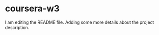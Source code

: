 # coursera-w3
I am editing the README file. Adding some more details about the project description.
